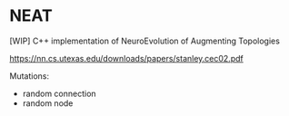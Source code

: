 # NEAT

[WIP] C++ implementation of NeuroEvolution of Augmenting Topologies

https://nn.cs.utexas.edu/downloads/papers/stanley.cec02.pdf

Mutations:
- random connection
- random node
